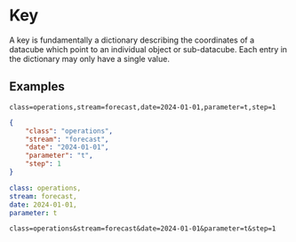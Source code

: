 # Key

A key is fundamentally a dictionary describing the coordinates of a datacube which point to an individual object or sub-datacube. Each entry in the dictionary may only have a single value.

## Examples

```MARS Native
class=operations,stream=forecast,date=2024-01-01,parameter=t,step=1
```

```JSON
{
    "class": "operations",
    "stream": "forecast",
    "date": "2024-01-01",
    "parameter": "t",
    "step": 1
}
```

```YAML
class: operations,
stream: forecast,
date: 2024-01-01,
parameter: t
```

```URL Query
class=operations&stream=forecast&date=2024-01-01&parameter=t&step=1
```